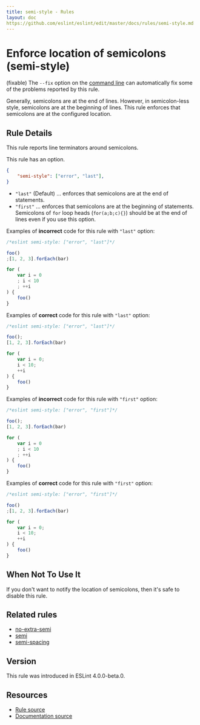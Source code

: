 ```yaml
---
title: semi-style - Rules
layout: doc
https://github.com/eslint/eslint/edit/master/docs/rules/semi-style.md
---
```

<!-- Note: No pull requests accepted for this file. See README.md in the root directory for details. -->

# Enforce location of semicolons (semi-style)

(fixable) The `--fix` option on the [command line](../user-guide/command-line-interface#fix) can automatically fix some of the problems reported by this rule.

Generally, semicolons are at the end of lines. However, in semicolon-less style, semicolons are at the beginning of lines. This rule enforces that semicolons are at the configured location.

## Rule Details

This rule reports line terminators around semicolons.

This rule has an option.

```json
{
    "semi-style": ["error", "last"],
}
```

- `"last"` (Default) ... enforces that semicolons are at the end of statements.
- `"first"` ... enforces that semicolons are at the beginning of statements. Semicolons of `for` loop heads (`for(a;b;c){}`) should be at the end of lines even if you use this option.

Examples of **incorrect** code for this rule with `"last"` option:

```js
/*eslint semi-style: ["error", "last"]*/

foo()
;[1, 2, 3].forEach(bar)

for (
    var i = 0
    ; i < 10
    ; ++i
) {
    foo()
}
```

Examples of **correct** code for this rule with `"last"` option:

```js
/*eslint semi-style: ["error", "last"]*/

foo();
[1, 2, 3].forEach(bar)

for (
    var i = 0;
    i < 10;
    ++i
) {
    foo()
}
```

Examples of **incorrect** code for this rule with `"first"` option:

```js
/*eslint semi-style: ["error", "first"]*/

foo();
[1, 2, 3].forEach(bar)

for (
    var i = 0
    ; i < 10
    ; ++i
) {
    foo()
}
```

Examples of **correct** code for this rule with `"first"` option:

```js
/*eslint semi-style: ["error", "first"]*/

foo()
;[1, 2, 3].forEach(bar)

for (
    var i = 0;
    i < 10;
    ++i
) {
    foo()
}
```

## When Not To Use It

If you don't want to notify the location of semicolons, then it's safe to disable this rule.

## Related rules

- [no-extra-semi](./no-extra-semi)
- [semi](./semi)
- [semi-spacing](./semi-spacing)

## Version

This rule was introduced in ESLint 4.0.0-beta.0.

## Resources

* [Rule source](https://github.com/eslint/eslint/tree/master/lib/rules/semi-style.js)
* [Documentation source](https://github.com/eslint/eslint/tree/master/docs/rules/semi-style.md)
